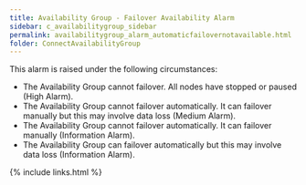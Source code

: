 ```yaml
---
title: Availability Group - Failover Availability Alarm
sidebar: c_availabilitygroup_sidebar
permalink: availabilitygroup_alarm_automaticfailovernotavailable.html
folder: ConnectAvailabilityGroup
---
```



This alarm is raised under the following circumstances:

*  The Availability Group cannot failover. All nodes have stopped or paused (High Alarm).
*  The Availability Group cannot failover automatically. It can failover manually but this may involve data loss (Medium Alarm).
*  The Availability Group cannot failover automatically. It can failover manually (Information Alarm).
*  The Availability Group can failover automatically but this may involve data loss (Information Alarm).


{% include links.html %}
